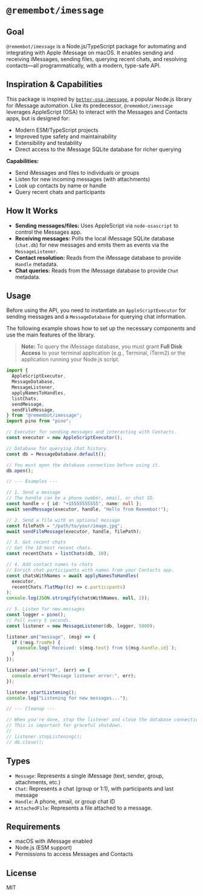 # `@remembot/imessage`

## Goal

`@remembot/imessage` is a Node.js/TypeScript package for automating and integrating with Apple iMessage on macOS. It enables sending and receiving iMessages, sending files, querying recent chats, and resolving contacts—all programmatically, with a modern, type-safe API.

## Inspiration & Capabilities

This package is inspired by [`better-osa-imessage`](https://github.com/Bubba8291/better-osa-imessage), a popular Node.js library for iMessage automation. Like its predecessor, `@remembot/imessage` leverages AppleScript (OSA) to interact with the Messages and Contacts apps, but is designed for:

- Modern ESM/TypeScript projects
- Improved type safety and maintainability
- Extensibility and testability
- Direct access to the iMessage SQLite database for richer querying

**Capabilities:**

- Send iMessages and files to individuals or groups
- Listen for new incoming messages (with attachments)
- Look up contacts by name or handle
- Query recent chats and participants

## How It Works

- **Sending messages/files:** Uses AppleScript via `node-osascript` to control the Messages app.
- **Receiving messages:** Polls the local iMessage SQLite database (`chat.db`) for new messages and emits them as events via the `MessageListener`.
- **Contact resolution:** Reads from the iMessage database to provide `Handle` metadata.
- **Chat queries:** Reads from the iMessage database to provide `Chat` metadata.

## Usage

Before using the API, you need to instantiate an `AppleScriptExecutor` for sending messages and a `MessageDatabase` for querying chat information.

The following example shows how to set up the necessary components and use the main features of the library.

> **Note:** To query the iMessage database, you must grant **Full Disk Access** to your terminal application (e.g., Terminal, iTerm2) or the application running your Node.js script.

```ts
import {
  AppleScriptExecutor,
  MessageDatabase,
  MessageListener,
  applyNamesToHandles,
  listChats,
  sendMessage,
  sendFileMessage,
} from "@remembot/imessage";
import pino from "pino";

// Executor for sending messages and interacting with Contacts.
const executor = new AppleScriptExecutor();

// Database for querying chat history.
const db = MessageDatabase.default();

// You must open the database connection before using it.
db.open();

// --- Examples ---

// 1. Send a message
// The handle can be a phone number, email, or chat ID.
const handle = { id: "+15555555555", name: null };
await sendMessage(executor, handle, "Hello from Remembot!");

// 2. Send a file with an optional message
const filePath = "/path/to/your/image.jpg";
await sendFileMessage(executor, handle, filePath);

// 3. Get recent chats
// Get the 10 most recent chats.
const recentChats = listChats(db, 10);

// 4. Add contact names to chats
// Enrich chat participants with names from your Contacts app.
const chatsWithNames = await applyNamesToHandles(
  executor,
  recentChats.flatMap((c) => c.participants)
);
console.log(JSON.stringify(chatsWithNames, null, 2));

// 5. Listen for new messages
const logger = pino();
// Poll every 5 seconds.
const listener = new MessageListener(db, logger, 5000);

listener.on("message", (msg) => {
  if (!msg.fromMe) {
    console.log(`Received: ${msg.text} from ${msg.handle.id}`);
  }
});

listener.on("error", (err) => {
  console.error("Message listener error:", err);
});

listener.startListening();
console.log("Listening for new messages...");

// --- Cleanup ---

// When you're done, stop the listener and close the database connection.
// This is important for graceful shutdown.
//
// listener.stopListening();
// db.close();
```

## Types

- `Message`: Represents a single iMessage (text, sender, group, attachments, etc.)
- `Chat`: Represents a chat (group or 1:1), with participants and last message
- `Handle`: A phone, email, or group chat ID
- `AttachedFile`: Represents a file attached to a message.

## Requirements

- macOS with iMessage enabled
- Node.js (ESM support)
- Permissions to access Messages and Contacts

## License

MIT
